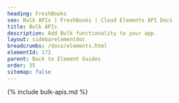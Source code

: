 ```yaml
---
heading: FreshBooks
seo: Bulk APIs | FreshBooks | Cloud Elements API Docs
title: Bulk APIs
description: Add Bulk functionality to your app.
layout: sidebarelementdoc
breadcrumbs: /docs/elements.html
elementId: 172
parent: Back to Element Guides
order: 35
sitemap: false
---
```


{% include bulk-apis.md %}
